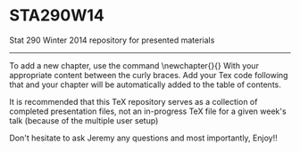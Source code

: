 STA290W14
=========

Stat 290 Winter 2014 repository for presented materials

-----

To add a new chapter, use the command
    \newchapter{<Name of Chapter>}{<Date>}
With your appropriate content between the curly braces. Add your Tex code following that and your chapter will be automatically added to the table of contents. 

It is recommended that this TeX repository serves as a collection of completed presentation files, not an in-progress TeX file for a given week's talk (because of the multiple user setup)

Don't hesitate to ask Jeremy any questions and most importantly, Enjoy!! 
 
